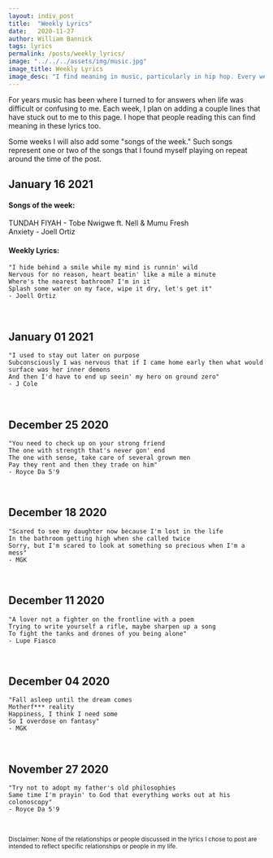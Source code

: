 ```yaml
---
layout: indiv_post
title:  "Weekly Lyrics"
date:   2020-11-27
author: William Bannick
tags: lyrics
permalink: /posts/weekly_lyrics/
image: "../../../assets/img/music.jpg"
image_title: Weekly Lyrics
image_desc: "I find meaning in music, particularly in hip hop. Every week, I will post a couple of my favorite lines."
---
```


For years music has been where I turned to for answers when life was difficult or confusing to me. Each week, I plan on adding a couple lines that have stuck out to me to this page. I hope that people reading this can find meaning in these lyrics too.

Some weeks I will also add some "songs of the week." Such songs represent one or two of the songs that I found myself playing on repeat around the time of the post.
<br>


## January 16 2021
#### Songs of the week:
TUNDAH FIYAH - Tobe Nwigwe ft. Nell & Mumu Fresh <br>
Anxiety - Joell Ortiz

#### Weekly Lyrics:

```
"I hide behind a smile while my mind is runnin' wild
Nervous for no reason, heart beatin' like a mile a minute
Where's the nearest bathroom? I'm in it
Splash some water on my face, wipe it dry, let's get it"
- Joell Ortiz
```
<br>

## January 01 2021

```
"I used to stay out later on purpose
Subconsciously I was nervous that if I came home early then what would surface was her inner demons
And then I'd have to end up seein' my hero on ground zero"
- J Cole
```
<br>

## December 25 2020
```
"You need to check up on your strong friend
The one with strength that's never gon' end
The one with sense, take care of several grown men
Pay they rent and then they trade on him"
- Royce Da 5'9
```
<br>

## December 18 2020
```
"Scared to see my daughter now because I'm lost in the life
In the bathroom getting high when she called twice
Sorry, but I'm scared to look at something so precious when I'm a mess"
- MGK
```
<br>

## December 11 2020
```
"A lover not a fighter on the frontline with a poem
Trying to write yourself a rifle, maybe sharpen up a song
To fight the tanks and drones of you being alone"
- Lupe Fiasco
```
<br>

## December 04 2020
```
"Fall asleep until the dream comes
Motherf*** reality
Happiness, I think I need some
So I overdose on fantasy"
- MGK
```
<br>

## November 27 2020
```
"Try not to adopt my father's old philosophies
Same time I'm prayin' to God that everything works out at his colonoscopy"
- Royce Da 5'9
```
<br>

<small>Disclaimer: None of the relationships or people discussed in the lyrics I chose to post are intended to reflect specific relationships or people in my life.</small>
